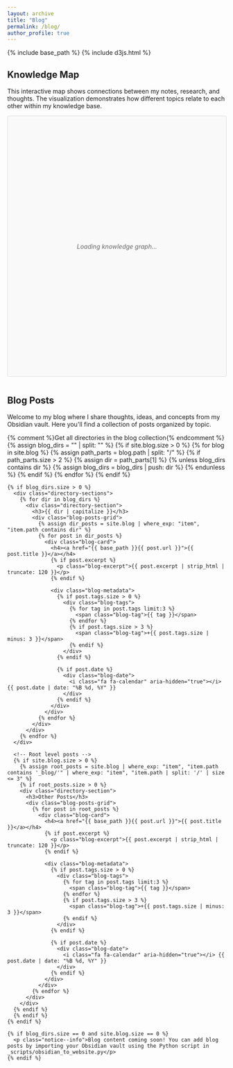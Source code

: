 ```yaml
---
layout: archive
title: "Blog"
permalink: /blog/
author_profile: true
---
```


{% include base_path %}
{% include d3js.html %}

<div class="blog-content">
  <h2>Knowledge Map</h2>
  <p>This interactive map shows connections between my notes, research, and thoughts. The visualization demonstrates how different topics relate to each other within my knowledge base.</p>
  
  <div id="knowledge-graph-container" class="knowledge-graph-container">
    <!-- Knowledge graph will be loaded here -->
    <div class="loading">Loading knowledge graph...</div>
  </div>
  
  <h2>Blog Posts</h2>
  <p>Welcome to my blog where I share thoughts, ideas, and concepts from my Obsidian vault. Here you'll find a collection of posts organized by topic.</p>

  <div class="directory-explorer">
    {% comment %}Get all directories in the blog collection{% endcomment %}
    {% assign blog_dirs = "" | split: "" %}
    {% if site.blog.size > 0 %}
      {% for blog in site.blog %}
        {% assign path_parts = blog.path | split: "/" %}
        {% if path_parts.size > 2 %}
          {% assign dir = path_parts[1] %}
          {% unless blog_dirs contains dir %}
            {% assign blog_dirs = blog_dirs | push: dir %}
          {% endunless %}
        {% endif %}
      {% endfor %}
    {% endif %}
    
    {% if blog_dirs.size > 0 %}
      <div class="directory-sections">
        {% for dir in blog_dirs %}
          <div class="directory-section">
            <h3>{{ dir | capitalize }}</h3>
            <div class="blog-posts-grid">
              {% assign dir_posts = site.blog | where_exp: "item", "item.path contains dir" %}
              {% for post in dir_posts %}
                <div class="blog-card">
                  <h4><a href="{{ base_path }}{{ post.url }}">{{ post.title }}</a></h4>
                  {% if post.excerpt %}
                    <p class="blog-excerpt">{{ post.excerpt | strip_html | truncate: 120 }}</p>
                  {% endif %}
                  
                  <div class="blog-metadata">
                    {% if post.tags.size > 0 %}
                      <div class="blog-tags">
                        {% for tag in post.tags limit:3 %}
                          <span class="blog-tag">{{ tag }}</span>
                        {% endfor %}
                        {% if post.tags.size > 3 %}
                          <span class="blog-tag">+{{ post.tags.size | minus: 3 }}</span>
                        {% endif %}
                      </div>
                    {% endif %}
                    
                    {% if post.date %}
                      <div class="blog-date">
                        <i class="fa fa-calendar" aria-hidden="true"></i> {{ post.date | date: "%B %d, %Y" }}
                      </div>
                    {% endif %}
                  </div>
                </div>
              {% endfor %}
            </div>
          </div>
        {% endfor %}
      </div>
      
      <!-- Root level posts -->
      {% if site.blog.size > 0 %}
        {% assign root_posts = site.blog | where_exp: "item", "item.path contains '_blog/'" | where_exp: "item", "item.path | split: '/' | size <= 3" %}
        {% if root_posts.size > 0 %}
        <div class="directory-section">
          <h3>Other Posts</h3>
          <div class="blog-posts-grid">
            {% for post in root_posts %}
              <div class="blog-card">
                <h4><a href="{{ base_path }}{{ post.url }}">{{ post.title }}</a></h4>
                {% if post.excerpt %}
                  <p class="blog-excerpt">{{ post.excerpt | strip_html | truncate: 120 }}</p>
                {% endif %}
                
                <div class="blog-metadata">
                  {% if post.tags.size > 0 %}
                    <div class="blog-tags">
                      {% for tag in post.tags limit:3 %}
                        <span class="blog-tag">{{ tag }}</span>
                      {% endfor %}
                      {% if post.tags.size > 3 %}
                        <span class="blog-tag">+{{ post.tags.size | minus: 3 }}</span>
                      {% endif %}
                    </div>
                  {% endif %}
                  
                  {% if post.date %}
                    <div class="blog-date">
                      <i class="fa fa-calendar" aria-hidden="true"></i> {{ post.date | date: "%B %d, %Y" }}
                    </div>
                  {% endif %}
                </div>
              </div>
            {% endfor %}
          </div>
        </div>
      {% endif %}
      {% endif %}
    {% endif %}
    
    {% if blog_dirs.size == 0 and site.blog.size == 0 %}
      <p class="notice--info">Blog content coming soon! You can add blog posts by importing your Obsidian vault using the Python script in _scripts/obsidian_to_website.py</p>
    {% endif %}
  </div>
</div>

<style>
  .knowledge-graph-container {
    width: 100%;
    height: 600px;
    border: 1px solid #ddd;
    border-radius: 4px;
    margin: 1em 0 3em 0;
    position: relative;
    background: #f9f9f9;
  }
  
  .blog-posts-grid {
    display: grid;
    grid-template-columns: repeat(auto-fill, minmax(300px, 1fr));
    gap: 20px;
    margin: 1em 0 2em 0;
  }
  
  .blog-card {
    background-color: #f9f9f9;
    border-radius: 5px;
    padding: 1.5em;
    box-shadow: 0 2px 5px rgba(0,0,0,0.1);
    transition: transform 0.3s ease;
  }
  
  .blog-card:hover {
    transform: translateY(-5px);
  }
  
  .blog-excerpt {
    color: #666;
    margin: 0.8em 0;
    font-size: 0.9em;
  }
  
  .blog-metadata {
    display: flex;
    justify-content: space-between;
    margin-top: 1.5em;
    font-size: 0.8em;
    flex-wrap: wrap;
  }
  
  .blog-tags {
    display: flex;
    flex-wrap: wrap;
  }
  
  .blog-tag {
    background-color: #e9ecef;
    padding: 0.2em 0.6em;
    border-radius: 3px;
    margin-right: 0.5em;
    margin-bottom: 0.5em;
  }
  
  .blog-date {
    color: #666;
    white-space: nowrap;
  }
  
  .directory-section {
    margin-bottom: 2em;
  }
  
  .directory-section h3 {
    margin-bottom: 0.5em;
    padding-bottom: 0.5em;
    border-bottom: 1px solid #eee;
  }
  
  .notice--info {
    background-color: #d9edf7;
    border: 1px solid #bce8f1;
    border-radius: 4px;
    padding: 15px;
    color: #31708f;
    margin: 1em 0;
  }
  
  .loading {
    display: flex;
    justify-content: center;
    align-items: center;
    height: 100%;
    color: #666;
    font-style: italic;
  }
  
  .graph-filter-container {
    margin: 1em 0;
  }
  
  .filter-buttons {
    display: flex;
    flex-wrap: wrap;
    gap: 8px;
    margin-top: 0.5em;
  }
  
  .filter-button {
    background-color: #f5f5f5;
    border: 1px solid #ddd;
    border-radius: 3px;
    padding: 0.3em 0.8em;
    font-size: 0.85em;
    cursor: pointer;
    transition: all 0.2s;
  }
  
  .filter-button:hover {
    background-color: #e0e0e0;
  }
  
  .filter-button.active {
    background-color: #4285f4;
    color: white;
    border-color: #3367d6;
  }
  
  .node-info-panel {
    position: absolute;
    top: 10px;
    right: 10px;
    width: 250px;
    background-color: white;
    border-radius: 4px;
    box-shadow: 0 2px 10px rgba(0,0,0,0.2);
    z-index: 100;
    overflow: hidden;
  }
  
  .info-header {
    padding: 10px;
    color: white;
    position: relative;
  }
  
  .info-header h3 {
    margin: 0;
    padding-right: 30px;
  }
  
  .close-button {
    position: absolute;
    top: 8px;
    right: 8px;
    width: 24px;
    height: 24px;
    background: rgba(255, 255, 255, 0.3);
    border: none;
    border-radius: 50%;
    color: white;
    font-size: 16px;
    cursor: pointer;
    display: flex;
    align-items: center;
    justify-content: center;
  }
  
  .info-body {
    padding: 15px;
  }
  
  .view-post-btn {
    display: inline-block;
    margin-top: 10px;
    padding: 8px 12px;
    background-color: #4285f4;
    color: white;
    border-radius: 4px;
    text-decoration: none;
    font-size: 0.9em;
    transition: background-color 0.2s;
  }
  
  .view-post-btn:hover {
    background-color: #3367d6;
    text-decoration: none;
  }
</style>

<script src="{{ base_path }}/assets/js/knowledge-graph.js"></script>